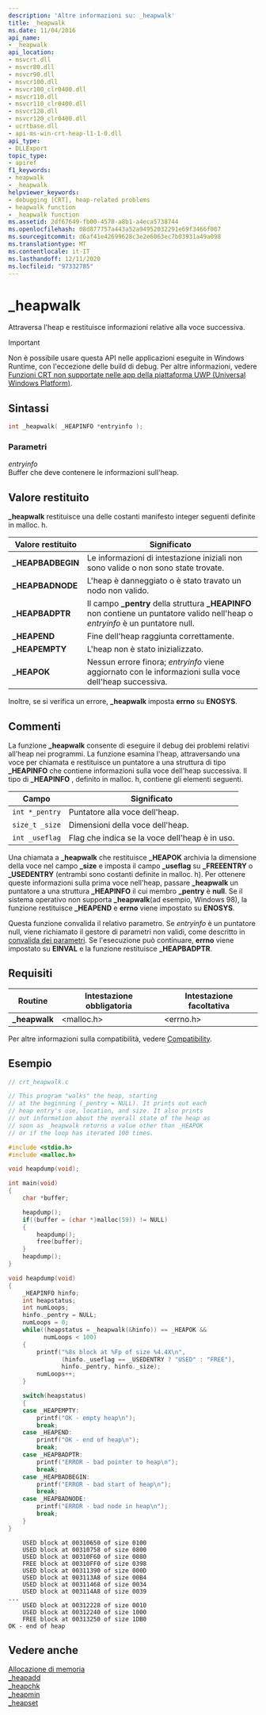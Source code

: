 ```yaml
---
description: 'Altre informazioni su: _heapwalk'
title: _heapwalk
ms.date: 11/04/2016
api_name:
- _heapwalk
api_location:
- msvcrt.dll
- msvcr80.dll
- msvcr90.dll
- msvcr100.dll
- msvcr100_clr0400.dll
- msvcr110.dll
- msvcr110_clr0400.dll
- msvcr120.dll
- msvcr120_clr0400.dll
- ucrtbase.dll
- api-ms-win-crt-heap-l1-1-0.dll
api_type:
- DLLExport
topic_type:
- apiref
f1_keywords:
- heapwalk
- _heapwalk
helpviewer_keywords:
- debugging [CRT], heap-related problems
- heapwalk function
- _heapwalk function
ms.assetid: 2df67649-fb00-4570-a8b1-a4eca5738744
ms.openlocfilehash: 08d877757a443a52a94952032291e69f3466f007
ms.sourcegitcommit: d6af41e42699628c3e2e6063ec7b03931a49a098
ms.translationtype: MT
ms.contentlocale: it-IT
ms.lasthandoff: 12/11/2020
ms.locfileid: "97332785"
---
```

# <a name="_heapwalk"></a>_heapwalk

Attraversa l'heap e restituisce informazioni relative alla voce successiva.

> [!IMPORTANT]
> Non è possibile usare questa API nelle applicazioni eseguite in Windows Runtime, con l'eccezione delle build di debug. Per altre informazioni, vedere [Funzioni CRT non supportate nelle app della piattaforma UWP (Universal Windows Platform)](../../cppcx/crt-functions-not-supported-in-universal-windows-platform-apps.md).

## <a name="syntax"></a>Sintassi

```C
int _heapwalk( _HEAPINFO *entryinfo );
```

### <a name="parameters"></a>Parametri

*entryinfo*<br/>
Buffer che deve contenere le informazioni sull'heap.

## <a name="return-value"></a>Valore restituito

**_heapwalk** restituisce una delle costanti manifesto integer seguenti definite in malloc. h.

|Valore restituito|Significato|
|-|-|
|**_HEAPBADBEGIN**| Le informazioni di intestazione iniziali non sono valide o non sono state trovate.|
|**_HEAPBADNODE**| L'heap è danneggiato o è stato travato un nodo non valido.|
|**_HEAPBADPTR**| Il campo **_pentry** della struttura **_HEAPINFO** non contiene un puntatore valido nell'heap o *entryinfo* è un puntatore null.|
|**_HEAPEND**| Fine dell'heap raggiunta correttamente.|
|**_HEAPEMPTY**| L'heap non è stato inizializzato.|
|**_HEAPOK**| Nessun errore finora; *entryinfo* viene aggiornato con le informazioni sulla voce dell'heap successiva.|

Inoltre, se si verifica un errore, **_heapwalk** imposta **errno** su **ENOSYS**.

## <a name="remarks"></a>Commenti

La funzione **_heapwalk** consente di eseguire il debug dei problemi relativi all'heap nei programmi. La funzione esamina l'heap, attraversando una voce per chiamata e restituisce un puntatore a una struttura di tipo **_HEAPINFO** che contiene informazioni sulla voce dell'heap successiva. Il tipo di **_HEAPINFO** , definito in malloc. h, contiene gli elementi seguenti.

|Campo|Significato|
|-|-|
|`int *_pentry`|Puntatore alla voce dell'heap.|
|`size_t _size`|Dimensioni della voce dell'heap.|
|`int _useflag`|Flag che indica se la voce dell'heap è in uso.|

Una chiamata a **_heapwalk** che restituisce **_HEAPOK** archivia la dimensione della voce nel campo **_size** e imposta il campo **_useflag** su **_FREEENTRY** o **_USEDENTRY** (entrambi sono costanti definite in malloc. h). Per ottenere queste informazioni sulla prima voce nell'heap, passare **_heapwalk** un puntatore a una struttura **_HEAPINFO** il cui membro **_pentry** è **null**. Se il sistema operativo non supporta **_heapwalk**(ad esempio, Windows 98), la funzione restituisce **_HEAPEND** e **errno** viene impostato su **ENOSYS**.

Questa funzione convalida il relativo parametro. Se *entryinfo* è un puntatore null, viene richiamato il gestore di parametri non validi, come descritto in [convalida dei parametri](../../c-runtime-library/parameter-validation.md). Se l'esecuzione può continuare, **errno** viene impostato su **EINVAL** e la funzione restituisce **_HEAPBADPTR**.

## <a name="requirements"></a>Requisiti

|Routine|Intestazione obbligatoria|Intestazione facoltativa|
|-------------|---------------------|---------------------|
|**_heapwalk**|\<malloc.h>|\<errno.h>|

Per altre informazioni sulla compatibilità, vedere [Compatibility](../../c-runtime-library/compatibility.md).

## <a name="example"></a>Esempio

```C
// crt_heapwalk.c

// This program "walks" the heap, starting
// at the beginning (_pentry = NULL). It prints out each
// heap entry's use, location, and size. It also prints
// out information about the overall state of the heap as
// soon as _heapwalk returns a value other than _HEAPOK
// or if the loop has iterated 100 times.

#include <stdio.h>
#include <malloc.h>

void heapdump(void);

int main(void)
{
    char *buffer;

    heapdump();
    if((buffer = (char *)malloc(59)) != NULL)
    {
        heapdump();
        free(buffer);
    }
    heapdump();
}

void heapdump(void)
{
    _HEAPINFO hinfo;
    int heapstatus;
    int numLoops;
    hinfo._pentry = NULL;
    numLoops = 0;
    while((heapstatus = _heapwalk(&hinfo)) == _HEAPOK &&
          numLoops < 100)
    {
        printf("%8s block at %Fp of size %4.4X\n",
               (hinfo._useflag == _USEDENTRY ? "USED" : "FREE"),
               hinfo._pentry, hinfo._size);
        numLoops++;
    }

    switch(heapstatus)
    {
    case _HEAPEMPTY:
        printf("OK - empty heap\n");
        break;
    case _HEAPEND:
        printf("OK - end of heap\n");
        break;
    case _HEAPBADPTR:
        printf("ERROR - bad pointer to heap\n");
        break;
    case _HEAPBADBEGIN:
        printf("ERROR - bad start of heap\n");
        break;
    case _HEAPBADNODE:
        printf("ERROR - bad node in heap\n");
        break;
    }
}
```

```Output
    USED block at 00310650 of size 0100
    USED block at 00310758 of size 0800
    USED block at 00310F60 of size 0080
    FREE block at 00310FF0 of size 0398
    USED block at 00311390 of size 000D
    USED block at 003113A8 of size 00B4
    USED block at 00311468 of size 0034
    USED block at 003114A8 of size 0039
...
    USED block at 00312228 of size 0010
    USED block at 00312240 of size 1000
    FREE block at 00313250 of size 1DB0
OK - end of heap
```

## <a name="see-also"></a>Vedere anche

[Allocazione di memoria](../../c-runtime-library/memory-allocation.md)<br/>
[_heapadd](../../c-runtime-library/heapadd.md)<br/>
[_heapchk](heapchk.md)<br/>
[_heapmin](heapmin.md)<br/>
[_heapset](../../c-runtime-library/heapset.md)<br/>
